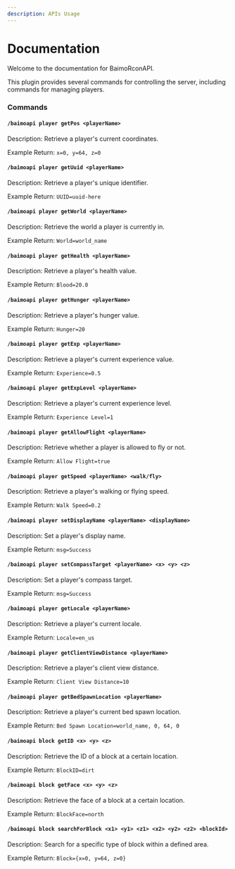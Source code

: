 ```yaml
---
description: APIs Usage
---
```


# Documentation

Welcome to the documentation for BaimoRconAPI.

This plugin provides several commands for controlling the server, including commands for managing players.

### Commands

#### `/baimoapi player getPos <playerName>`

Description: Retrieve a player's current coordinates.

Example Return: `x=0, y=64, z=0`

#### `/baimoapi player getUuid <playerName>`

Description: Retrieve a player's unique identifier.

Example Return: `UUID=uuid-here`

#### `/baimoapi player getWorld <playerName>`

Description: Retrieve the world a player is currently in.

Example Return: `World=world_name`

#### `/baimoapi player getHealth <playerName>`

Description: Retrieve a player's health value.

Example Return: `Blood=20.0`

#### `/baimoapi player getHunger <playerName>`

Description: Retrieve a player's hunger value.

Example Return: `Hunger=20`

#### `/baimoapi player getExp <playerName>`

Description: Retrieve a player's current experience value.

Example Return: `Experience=0.5`

#### `/baimoapi player getExpLevel <playerName>`

Description: Retrieve a player's current experience level.

Example Return: `Experience Level=1`

#### `/baimoapi player getAllowFlight <playerName>`

Description: Retrieve whether a player is allowed to fly or not.

Example Return: `Allow Flight=true`

#### `/baimoapi player getSpeed <playerName> <walk/fly>`

Description: Retrieve a player's walking or flying speed.

Example Return: `Walk Speed=0.2`

#### `/baimoapi player setDisplayName <playerName> <displayName>`

Description: Set a player's display name.

Example Return: `msg=Success`

#### `/baimoapi player setCompassTarget <playerName> <x> <y> <z>`

Description: Set a player's compass target.

Example Return: `msg=Success`

#### `/baimoapi player getLocale <playerName>`

Description: Retrieve a player's current locale.

Example Return: `Locale=en_us`

#### `/baimoapi player getClientViewDistance <playerName>`

Description: Retrieve a player's client view distance.

Example Return: `Client View Distance=10`

#### `/baimoapi player getBedSpawnLocation <playerName>`

Description: Retrieve a player's current bed spawn location.

Example Return: `Bed Spawn Location=world_name, 0, 64, 0`

#### `/baimoapi block getID <x> <y> <z>`

Description: Retrieve the ID of a block at a certain location.

Example Return: `BlockID=dirt`

#### `/baimoapi block getFace <x> <y> <z>`

Description: Retrieve the face of a block at a certain location.

Example Return: `BlockFace=north`

#### `/baimoapi block searchForBlock <x1> <y1> <z1> <x2> <y2> <z2> <blockId>`

Description: Search for a specific type of block within a defined area.

Example Return: `Block={x=0, y=64, z=0}`
